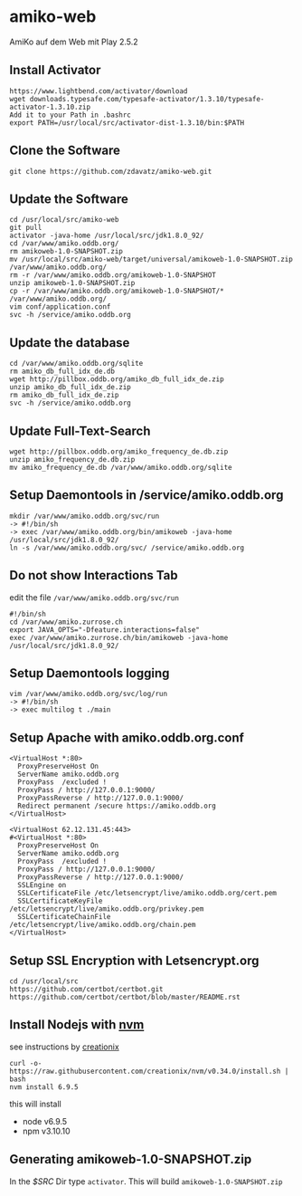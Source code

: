 # amiko-web
AmiKo auf dem Web mit Play 2.5.2
## Install Activator
```
https://www.lightbend.com/activator/download
wget downloads.typesafe.com/typesafe-activator/1.3.10/typesafe-activator-1.3.10.zip
Add it to your Path in .bashrc
export PATH=/usr/local/src/activator-dist-1.3.10/bin:$PATH
```
## Clone the Software
```
git clone https://github.com/zdavatz/amiko-web.git
```
## Update the Software
```
cd /usr/local/src/amiko-web
git pull
activator -java-home /usr/local/src/jdk1.8.0_92/
cd /var/www/amiko.oddb.org/
rm amikoweb-1.0-SNAPSHOT.zip
mv /usr/local/src/amiko-web/target/universal/amikoweb-1.0-SNAPSHOT.zip /var/www/amiko.oddb.org/
rm -r /var/www/amiko.oddb.org/amikoweb-1.0-SNAPSHOT
unzip amikoweb-1.0-SNAPSHOT.zip
cp -r /var/www/amiko.oddb.org/amikoweb-1.0-SNAPSHOT/* /var/www/amiko.oddb.org/
vim conf/application.conf
svc -h /service/amiko.oddb.org
```
## Update the database
```
cd /var/www/amiko.oddb.org/sqlite
rm amiko_db_full_idx_de.db
wget http://pillbox.oddb.org/amiko_db_full_idx_de.zip
unzip amiko_db_full_idx_de.zip
rm amiko_db_full_idx_de.zip
svc -h /service/amiko.oddb.org
```
## Update Full-Text-Search
```
wget http://pillbox.oddb.org/amiko_frequency_de.db.zip
unzip amiko_frequency_de.db.zip
mv amiko_frequency_de.db /var/www/amiko.oddb.org/sqlite
```
## Setup Daemontools in /service/amiko.oddb.org
```
mkdir /var/www/amiko.oddb.org/svc/run
-> #!/bin/sh
-> exec /var/www/amiko.oddb.org/bin/amikoweb -java-home /usr/local/src/jdk1.8.0_92/
ln -s /var/www/amiko.oddb.org/svc/ /service/amiko.oddb.org
```
## Do not show Interactions Tab
edit the file `/var/www/amiko.oddb.org/svc/run`
```
#!/bin/sh
cd /var/www/amiko.zurrose.ch
export JAVA_OPTS="-Dfeature.interactions=false"
exec /var/www/amiko.zurrose.ch/bin/amikoweb -java-home /usr/local/src/jdk1.8.0_92/
```
## Setup Daemontools logging
```
vim /var/www/amiko.oddb.org/svc/log/run
-> #!/bin/sh
-> exec multilog t ./main
```
## Setup Apache with amiko.oddb.org.conf
```
<VirtualHost *:80>
  ProxyPreserveHost On
  ServerName amiko.oddb.org
  ProxyPass  /excluded !
  ProxyPass / http://127.0.0.1:9000/
  ProxyPassReverse / http://127.0.0.1:9000/
  Redirect permanent /secure https://amiko.oddb.org
</VirtualHost>

<VirtualHost 62.12.131.45:443>
#<VirtualHost *:80>
  ProxyPreserveHost On
  ServerName amiko.oddb.org
  ProxyPass  /excluded !
  ProxyPass / http://127.0.0.1:9000/
  ProxyPassReverse / http://127.0.0.1:9000/
  SSLEngine on
  SSLCertificateFile /etc/letsencrypt/live/amiko.oddb.org/cert.pem
  SSLCertificateKeyFile /etc/letsencrypt/live/amiko.oddb.org/privkey.pem
  SSLCertificateChainFile /etc/letsencrypt/live/amiko.oddb.org/chain.pem
</VirtualHost>
```
## Setup SSL Encryption with Letsencrypt.org
```
cd /usr/local/src
https://github.com/certbot/certbot.git
https://github.com/certbot/certbot/blob/master/README.rst
```
## Install Nodejs with [nvm](https://github.com/creationix/nvm)
see instructions by [creationix](https://github.com/creationix/nvm#install--update-script)
```
curl -o- https://raw.githubusercontent.com/creationix/nvm/v0.34.0/install.sh | bash
nvm install 6.9.5
```
this will install 
* node v6.9.5
* npm v3.10.10

## Generating amikoweb-1.0-SNAPSHOT.zip
In the _$SRC_ Dir type `activator`. This will build `amikoweb-1.0-SNAPSHOT.zip`
